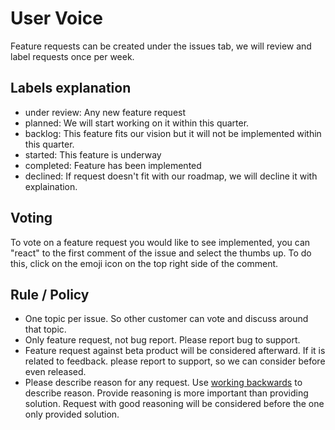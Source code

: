 # User Voice

Feature requests can be created under the issues tab, we will review and label requests once per week.

## Labels explanation

* under review: Any new feature request
* planned: We will start working on it within this quarter.
* backlog: This feature fits our vision but it will not be implemented within this quarter.
* started: This feature is underway
* completed: Feature has been implemented
* declined: If request doesn't fit with our roadmap, we will decline it with explaination.

## Voting
To vote on a feature request you would like to see implemented, you can "react" to the first comment of the issue and select the thumbs up. To do this, click on the emoji icon on the top right side of the comment.

## Rule / Policy

* One topic per issue. So other customer can vote and discuss around that topic.
* Only feature request, not bug report. Please report bug to support.
* Feature request against beta product will be considered afterward. If it is related to feedback. please report to support, so we can consider before even released.
* Please describe reason for any request. Use [working backwards](https://www.allthingsdistributed.com/2006/11/working_backwards.html) to describe reason. Provide reasoning is more important than providing solution. Request with good reasoning will be considered before the one only provided solution.
